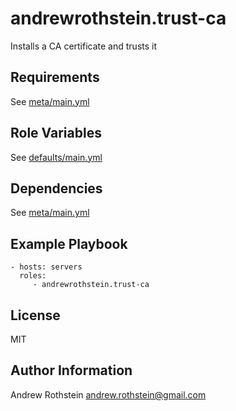 andrewrothstein.trust-ca
========================

Installs a CA certificate and trusts it

Requirements
------------

See [meta/main.yml](meta/main.yml)

Role Variables
--------------

See [defaults/main.yml](defaults/main.yml)

Dependencies
------------

See [meta/main.yml](meta/main.yml)

Example Playbook
----------------

    - hosts: servers
      roles:
         - andrewrothstein.trust-ca

License
-------

MIT

Author Information
------------------

Andrew Rothstein andrew.rothstein@gmail.com
